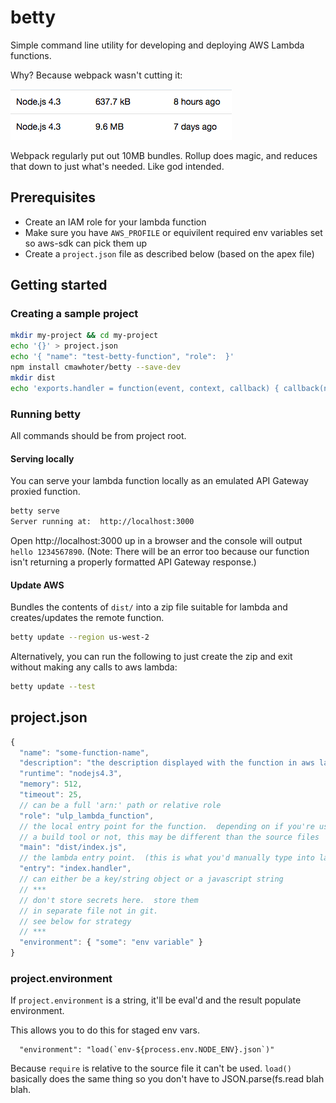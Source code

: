 # betty
Simple command line utility for developing and deploying AWS Lambda functions.

Why? Because webpack wasn't cutting it: 

![Size matters](docs/code-size.png)

Webpack regularly put out 10MB bundles.  Rollup does magic, and reduces that down to just what's needed.  Like god intended.

## Prerequisites

- Create an IAM role for your lambda function
- Make sure you have `AWS_PROFILE` or equivilent required env variables set so aws-sdk can pick them up
- Create a `project.json` file as described below (based on the apex file)

## Getting started

### Creating a sample project
```sh
mkdir my-project && cd my-project
echo '{}' > project.json
echo '{ "name": "test-betty-function", "role":  }'
npm install cmawhoter/betty --save-dev
mkdir dist
echo 'exports.handler = function(event, context, callback) { callback(null, "hello " + Date.now()); };' > dist/index.js
```

### Running betty

All commands should be from project root.

#### Serving locally

You can serve your lambda function locally as an emulated API Gateway proxied function.

```sh
betty serve
Server running at:  http://localhost:3000
```

Open http://localhost:3000 up in a browser and the console will output `hello 1234567890`.  (Note: There will be an error too because our function isn't returning a properly formatted API Gateway response.)

#### Update AWS

Bundles the contents of `dist/` into a zip file suitable for lambda and creates/updates the remote function.

```sh
betty update --region us-west-2
```

Alternatively, you can run the following to just create the zip and exit without making any calls to aws lambda:

```sh
betty update --test
```

## project.json

```js
{
  "name": "some-function-name",
  "description": "the description displayed with the function in aws lambda",
  "runtime": "nodejs4.3",
  "memory": 512,
  "timeout": 25,
  // can be a full 'arn:' path or relative role
  "role": "ulp_lambda_function", 
  // the local entry point for the function.  depending on if you're using
  // a build tool or not, this may be different than the source files
  "main": "dist/index.js",
  // the lambda entry point.  (this is what you'd manually type into lambda)
  "entry": "index.handler",
  // can either be a key/string object or a javascript string
  // *** 
  // don't store secrets here.  store them 
  // in separate file not in git.
  // see below for strategy
  // ***
  "environment": { "some": "env variable" }
}
```

### project.environment

If `project.environment` is a string, it'll be eval'd and the result populate environment.

This allows you to do this for staged env vars.

```
  "environment": "load(`env-${process.env.NODE_ENV}.json`)"
```

Because `require` is relative to the source file it can't be used.  `load()` basically does the same thing so you don't have to JSON.parse(fs.read blah blah.
